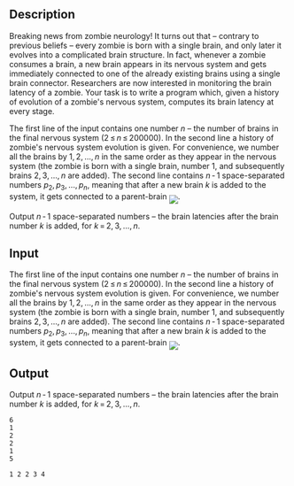 ## Description

<div><p>Breaking news from zombie neurology! It turns out that – contrary to previous beliefs – every zombie is <span class="tex-font-style-it">born</span> with a single brain, and only later it evolves into a complicated brain structure. In fact, whenever a zombie consumes a brain, a new brain appears in its nervous system and gets immediately connected to one of the already existing brains using a single brain connector. Researchers are now interested in monitoring the brain latency of a zombie. Your task is to write a program which, given a history of evolution of a zombie's nervous system, computes its brain latency at every stage.</p></div><div class="input-specification"><p>The first line of the input contains one number <span class="tex-span"><i>n</i></span> – the number of brains in the final nervous system (<span class="tex-span">2 ≤ <i>n</i> ≤ 200000</span>). In the second line a history of zombie's nervous system evolution is given. For convenience, we number all the brains by <span class="tex-span">1, 2, ..., <i>n</i></span> in the same order as they appear in the nervous system (the zombie is born with a single brain, number <span class="tex-span">1</span>, and subsequently brains <span class="tex-span">2, 3, ..., <i>n</i></span> are added). The second line contains <span class="tex-span"><i>n</i> - 1</span> space-separated numbers <span class="tex-span"><i>p</i><sub class="lower-index">2</sub>, <i>p</i><sub class="lower-index">3</sub>, ..., <i>p</i><sub class="lower-index"><i>n</i></sub></span>, meaning that after a new brain <span class="tex-span"><i>k</i></span> is added to the system, it gets connected to a parent-brain <img align="middle" class="tex-formula" src="file://VvMhcD7N.png" style="max-width: 100.0%;max-height: 100.0%;">.</p></div><div class="output-specification"><p>Output <span class="tex-span"><i>n</i> - 1</span> space-separated numbers – the brain latencies after the brain number <span class="tex-span"><i>k</i></span> is added, for <span class="tex-span"><i>k</i> = 2, 3, ..., <i>n</i></span>.</p></div>

## Input

<p>The first line of the input contains one number <span class="tex-span"><i>n</i></span> – the number of brains in the final nervous system (<span class="tex-span">2 ≤ <i>n</i> ≤ 200000</span>). In the second line a history of zombie's nervous system evolution is given. For convenience, we number all the brains by <span class="tex-span">1, 2, ..., <i>n</i></span> in the same order as they appear in the nervous system (the zombie is born with a single brain, number <span class="tex-span">1</span>, and subsequently brains <span class="tex-span">2, 3, ..., <i>n</i></span> are added). The second line contains <span class="tex-span"><i>n</i> - 1</span> space-separated numbers <span class="tex-span"><i>p</i><sub class="lower-index">2</sub>, <i>p</i><sub class="lower-index">3</sub>, ..., <i>p</i><sub class="lower-index"><i>n</i></sub></span>, meaning that after a new brain <span class="tex-span"><i>k</i></span> is added to the system, it gets connected to a parent-brain <img align="middle" class="tex-formula" src="file://VvMhcD7N.png" style="max-width: 100.0%;max-height: 100.0%;">.</p>

## Output

<p>Output <span class="tex-span"><i>n</i> - 1</span> space-separated numbers – the brain latencies after the brain number <span class="tex-span"><i>k</i></span> is added, for <span class="tex-span"><i>k</i> = 2, 3, ..., <i>n</i></span>.</p>





```input1
6
1
2
2
1
5

```




```output1
1 2 2 3 4
```


